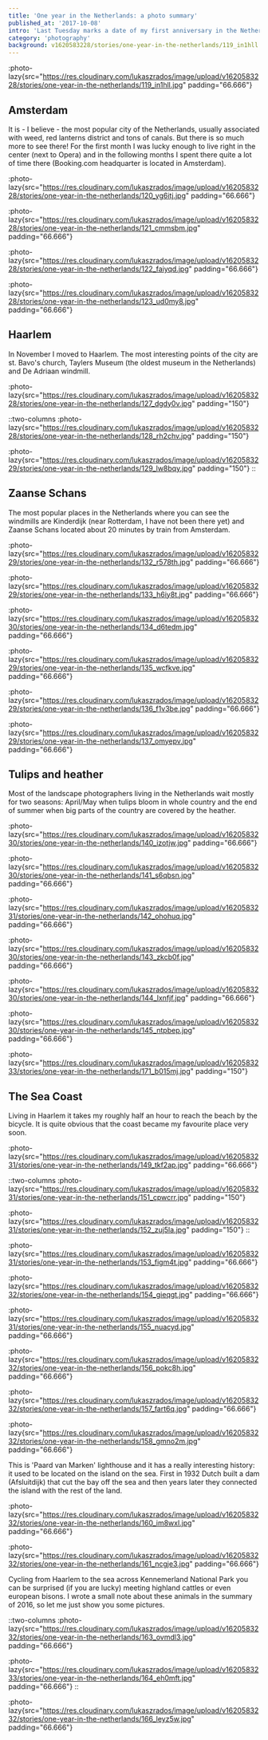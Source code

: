 ```yaml
---
title: 'One year in the Netherlands: a photo summary'
published_at: '2017-10-08'
intro: 'Last Tuesday marks a date of my first anniversary in the Netherlands. I decided to browse my hard drive and find some photos that I can share. I invite you to watch classic frames from the country of Rembrandt: windmills, tulips, canals, but also some less traditional frames.'
category: 'photography'
background: v1620583228/stories/one-year-in-the-netherlands/119_in1hll.jpg
---
```


:photo-lazy{src="https://res.cloudinary.com/lukaszrados/image/upload/v1620583228/stories/one-year-in-the-netherlands/119_in1hll.jpg" padding="66.666"}

## Amsterdam

It is - I believe - the most popular city of the Netherlands, usually associated with weed, red lanterns district and tons of canals. But there is so much more to see there! For the first month I was lucky enough to live right in the center (next to Opera) and in the following months I spent there quite a lot of time there (Booking.com headquarter is located in Amsterdam).

:photo-lazy{src="https://res.cloudinary.com/lukaszrados/image/upload/v1620583228/stories/one-year-in-the-netherlands/120_yg6itj.jpg" padding="66.666"}

:photo-lazy{src="https://res.cloudinary.com/lukaszrados/image/upload/v1620583228/stories/one-year-in-the-netherlands/121_cmmsbm.jpg" padding="66.666"}

:photo-lazy{src="https://res.cloudinary.com/lukaszrados/image/upload/v1620583228/stories/one-year-in-the-netherlands/122_faiyqd.jpg" padding="66.666"}

:photo-lazy{src="https://res.cloudinary.com/lukaszrados/image/upload/v1620583228/stories/one-year-in-the-netherlands/123_ud0my8.jpg" padding="66.666"}

## Haarlem

In November I moved to Haarlem. The most interesting points of the city are st. Bavo's church, Taylers Museum (the oldest museum in the Netherlands) and De Adriaan windmill.

:photo-lazy{src="https://res.cloudinary.com/lukaszrados/image/upload/v1620583228/stories/one-year-in-the-netherlands/127_dgdy0v.jpg" padding="150"}

::two-columns
:photo-lazy{src="https://res.cloudinary.com/lukaszrados/image/upload/v1620583228/stories/one-year-in-the-netherlands/128_rh2chv.jpg" padding="150"}

:photo-lazy{src="https://res.cloudinary.com/lukaszrados/image/upload/v1620583229/stories/one-year-in-the-netherlands/129_lw8bqy.jpg" padding="150"}
::

## Zaanse Schans

The most popular places in the Netherlands where you can see the windmills are Kinderdijk (near Rotterdam, I have not been there yet) and Zaanse Schans located about 20 minutes by train from Amsterdam.

:photo-lazy{src="https://res.cloudinary.com/lukaszrados/image/upload/v1620583229/stories/one-year-in-the-netherlands/132_r578th.jpg" padding="66.666"}

:photo-lazy{src="https://res.cloudinary.com/lukaszrados/image/upload/v1620583229/stories/one-year-in-the-netherlands/133_h6iy8t.jpg" padding="66.666"}

:photo-lazy{src="https://res.cloudinary.com/lukaszrados/image/upload/v1620583230/stories/one-year-in-the-netherlands/134_d6tedm.jpg" padding="66.666"}

:photo-lazy{src="https://res.cloudinary.com/lukaszrados/image/upload/v1620583229/stories/one-year-in-the-netherlands/135_wcfkve.jpg" padding="66.666"}

:photo-lazy{src="https://res.cloudinary.com/lukaszrados/image/upload/v1620583229/stories/one-year-in-the-netherlands/136_f1v3be.jpg" padding="66.666"}

:photo-lazy{src="https://res.cloudinary.com/lukaszrados/image/upload/v1620583229/stories/one-year-in-the-netherlands/137_omyepv.jpg" padding="66.666"}

## Tulips and heather

Most of the landscape photographers living in the Netherlands wait mostly for two seasons: April/May when tulips bloom in whole country and the end of summer when big parts of the country are covered by the heather.

:photo-lazy{src="https://res.cloudinary.com/lukaszrados/image/upload/v1620583230/stories/one-year-in-the-netherlands/140_izotjw.jpg" padding="66.666"}

:photo-lazy{src="https://res.cloudinary.com/lukaszrados/image/upload/v1620583230/stories/one-year-in-the-netherlands/141_s6qbsn.jpg" padding="66.666"}

:photo-lazy{src="https://res.cloudinary.com/lukaszrados/image/upload/v1620583231/stories/one-year-in-the-netherlands/142_ohohuq.jpg" padding="66.666"}

:photo-lazy{src="https://res.cloudinary.com/lukaszrados/image/upload/v1620583230/stories/one-year-in-the-netherlands/143_zkcb0f.jpg" padding="66.666"}

:photo-lazy{src="https://res.cloudinary.com/lukaszrados/image/upload/v1620583230/stories/one-year-in-the-netherlands/144_lxnfjf.jpg" padding="66.666"}

:photo-lazy{src="https://res.cloudinary.com/lukaszrados/image/upload/v1620583230/stories/one-year-in-the-netherlands/145_ntpbep.jpg" padding="66.666"}

:photo-lazy{src="https://res.cloudinary.com/lukaszrados/image/upload/v1620583233/stories/one-year-in-the-netherlands/171_b015mj.jpg" padding="150"}

## The Sea Coast

Living in Haarlem it takes my roughly half an hour to reach the beach by the bicycle. It is quite obvious that the coast became my favourite place very soon.

:photo-lazy{src="https://res.cloudinary.com/lukaszrados/image/upload/v1620583231/stories/one-year-in-the-netherlands/149_tkf2ap.jpg" padding="66.666"}

::two-columns
:photo-lazy{src="https://res.cloudinary.com/lukaszrados/image/upload/v1620583231/stories/one-year-in-the-netherlands/151_cpwcrr.jpg" padding="150"}

:photo-lazy{src="https://res.cloudinary.com/lukaszrados/image/upload/v1620583231/stories/one-year-in-the-netherlands/152_zuj5la.jpg" padding="150"}
::

:photo-lazy{src="https://res.cloudinary.com/lukaszrados/image/upload/v1620583231/stories/one-year-in-the-netherlands/153_figm4t.jpg" padding="66.666"}

:photo-lazy{src="https://res.cloudinary.com/lukaszrados/image/upload/v1620583232/stories/one-year-in-the-netherlands/154_gieqgt.jpg" padding="66.666"}

:photo-lazy{src="https://res.cloudinary.com/lukaszrados/image/upload/v1620583231/stories/one-year-in-the-netherlands/155_nuacyd.jpg" padding="66.666"}

:photo-lazy{src="https://res.cloudinary.com/lukaszrados/image/upload/v1620583232/stories/one-year-in-the-netherlands/156_pokc8h.jpg" padding="66.666"}

:photo-lazy{src="https://res.cloudinary.com/lukaszrados/image/upload/v1620583232/stories/one-year-in-the-netherlands/157_fart6q.jpg" padding="66.666"}

:photo-lazy{src="https://res.cloudinary.com/lukaszrados/image/upload/v1620583232/stories/one-year-in-the-netherlands/158_gmno2m.jpg" padding="66.666"}

This is 'Paard van Marken' lighthouse and it has a really interesting history: it used to be located on the island on the sea. First in 1932 Dutch built a dam (Afsluitdijk) that cut the bay off the sea and then years later they connected the island with the rest of the land.

:photo-lazy{src="https://res.cloudinary.com/lukaszrados/image/upload/v1620583232/stories/one-year-in-the-netherlands/160_im8wxl.jpg" padding="66.666"}

:photo-lazy{src="https://res.cloudinary.com/lukaszrados/image/upload/v1620583232/stories/one-year-in-the-netherlands/161_ncgje3.jpg" padding="66.666"}

Cycling from Haarlem to the sea across Kennemerland National Park you can be surprised (if you are lucky) meeting highland cattles or even european bisons. I wrote a small note about these animals in the summary of 2016, so let me just show you some pictures.

::two-columns
:photo-lazy{src="https://res.cloudinary.com/lukaszrados/image/upload/v1620583232/stories/one-year-in-the-netherlands/163_ovmdl3.jpg" padding="66.666"}

:photo-lazy{src="https://res.cloudinary.com/lukaszrados/image/upload/v1620583233/stories/one-year-in-the-netherlands/164_eh0mft.jpg" padding="66.666"}
::

:photo-lazy{src="https://res.cloudinary.com/lukaszrados/image/upload/v1620583232/stories/one-year-in-the-netherlands/166_leyz5w.jpg" padding="66.666"}
